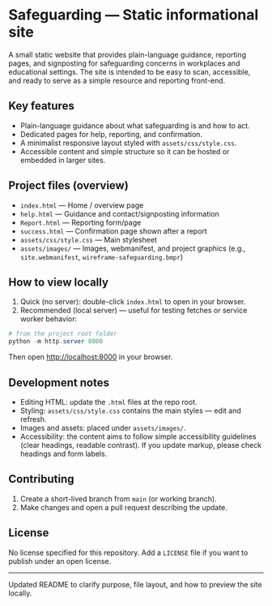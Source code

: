 # Safeguarding — Static informational site

A small static website that provides plain-language guidance, reporting pages, and signposting for safeguarding concerns in workplaces and educational settings. The site is intended to be easy to scan, accessible, and ready to serve as a simple resource and reporting front-end.

## Key features

- Plain-language guidance about what safeguarding is and how to act.
- Dedicated pages for help, reporting, and confirmation.
- A minimalist responsive layout styled with `assets/css/style.css`.
- Accessible content and simple structure so it can be hosted or embedded in larger sites.

## Project files (overview)

- `index.html` — Home / overview page
- `help.html` — Guidance and contact/signposting information
- `Report.html` — Reporting form/page
- `success.html` — Confirmation page shown after a report
- `assets/css/style.css` — Main stylesheet
- `assets/images/` — Images, webmanifest, and project graphics (e.g., `site.webmanifest`, `wireframe-safeguarding.bmpr`)

## How to view locally

1. Quick (no server): double-click `index.html` to open in your browser.
2. Recommended (local server) — useful for testing fetches or service worker behavior:

```powershell
# from the project root folder
python -m http.server 8000
```

Then open <http://localhost:8000> in your browser.

## Development notes

- Editing HTML: update the `.html` files at the repo root.
- Styling: `assets/css/style.css` contains the main styles — edit and refresh.
- Images and assets: placed under `assets/images/`.
- Accessibility: the content aims to follow simple accessibility guidelines (clear headings, readable contrast). If you update markup, please check headings and form labels.

## Contributing

1. Create a short-lived branch from `main` (or working branch).
2. Make changes and open a pull request describing the update.

## License

No license specified for this repository. Add a `LICENSE` file if you want to publish under an open license.

---

Updated README to clarify purpose, file layout, and how to preview the site locally.
